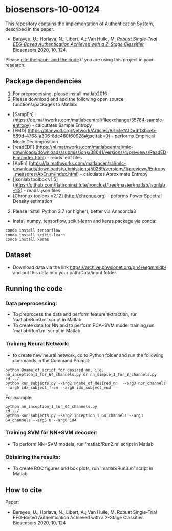 # biosensors-10-00124

This repository contains the implementation of Authentication System, described in the paper:
- [Barayeu, U.](https://github.com/UladzislauBarayeu); [Horlava, N.](https://github.com/HorlavaNastassya); Libert, A.; Van Hulle, M. 
[*Robust Single-Trial EEG-Based Authentication Achieved with a 2-Stage Classifier* ](https://www.mdpi.com/2079-6374/10/9/124)
Biosensors 2020, 10, 124.

Please [cite the paper and the code](#how-to-cite) if you are using this project in your research.

## Package dependencies
1. For preprocessing, please install matlab2016 
2. Please download and add the following open source functions/packages to Matlab:
  - [SampEn] (https://de.mathworks.com/matlabcentral/fileexchange/35784-sample-entropy) - calcutates Sample Entropy
  - [EMD] (https://titanwolf.org/Network/Articles/Article?AID=dff3bceb-589d-4768-a306-8de460f60928#gsc.tab=0) - performs Empirical Mode Decomposition
  - [readEDF] (https://nl.mathworks.com/matlabcentral/mlc-downloads/downloads/submissions/38641/versions/4/previews/ReadEDF.m/index.html) - reads .edf files
  - [ApEn] (https://la.mathworks.com/matlabcentral/mlc-downloads/downloads/submissions/50289/versions/1/previews/Entropy_measures/ApEn.m/index.html) - calculates Aproximate Entropy
  - [jsonlab toolbox v1.5] (https://github.com/flatironinstitute/ironclust/tree/master/matlab/jsonlab-1.5) - reads .json files
  - [Chronux toolbox v2.12] (http://chronux.org) - peforms Power Spectral Density estimation

2. Please install Python 3.7 (or higher), better via Anaconda3
- Install numpy, tensorflow, scikit-learn and keras package via conda:
```conda install numpy
conda install tensorflow
conda install scikit-learn
conda install keras
``` 
## Dataset

- Download data via the link https://archive.physionet.org/pn4/eegmmidb/ and put this data into your path/Data/input folder

## Running the code 

### Data preprocessing: 
- To preprocess the data and perform feature extraction, run 'matlab/Run0.m' script in Matlab
- To create data for NN and to perform PCA+SVM model training,run 'matlab/Run1.m' script in Matlab

### Training Neural Network:
- to create new neural network, cd to Python folder and run the following commands in the Command Prompt:
```cd Python/nn_models
python @name_of_script_for_desired_nn, i.e. nn_inception_1_for_64_channels.py or nn_simple_1_for_8_channels.py 
cd ../ 
python Run_subjects.py --arg2 @name_of_desired_nn  --arg3 nbr_channels --arg5 idx_subject_from --arg6 idx_subject_end
```
For example:
```cd Python/nn_models
python nn_inception_1_for_64_channels.py
cd ../
python Run_subjects.py --arg2 inception_1_64_channels --arg3 64_channels --arg5 0 --arg6 104 
```
### Training SVM for NN+SVM decoder:
- To perform NN+SVM models, run 'matlab/Run2.m' script in Matlab

### Obtaining the results:
- To create ROC figures and box plots, run 'matlab/Run3.m' script in Matlab

## How to cite

Paper:
- Barayeu, U.; Horlava, N.; Libert, A.; Van Hulle, M. Robust Single-Trial EEG-Based Authentication Achieved with a 2-Stage Classifier. Biosensors 2020, 10, 124


